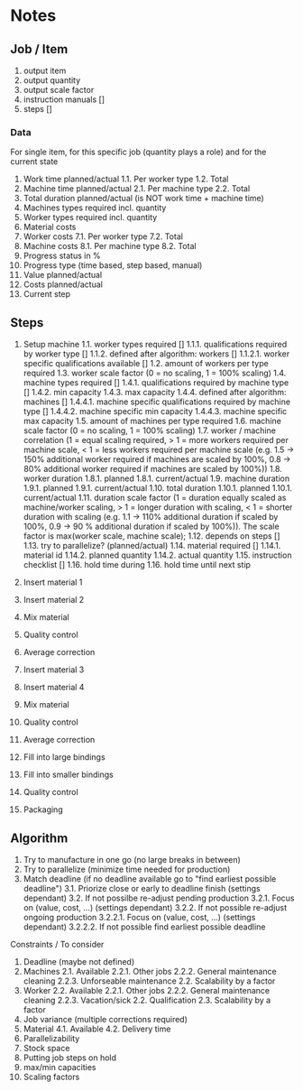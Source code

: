 # Notes

## Job / Item

1. output item
2. output quantity
3. output scale factor
4. instruction manuals []
5. steps []

### Data

For single item, for this specific job (quantity plays a role) and for the current state

1. Work time planned/actual
    1.1. Per worker type
    1.2. Total
2. Machine time planned/actual
    2.1. Per machine type
    2.2. Total
3. Total duration planned/actual (is NOT work time + machine time)
4. Machines types required incl. quantity
5. Worker types required incl. quantity
6. Material costs
7. Worker costs
    7.1. Per worker type
    7.2. Total
8. Machine costs
    8.1. Per machine type
    8.2. Total
9. Progress status in %
10. Progress type (time based, step based, manual)
11. Value planned/actual
11. Costs planned/actual
12. Current step

## Steps

1. Setup machine
    1.1. worker types required []
        1.1.1. qualifications required by worker type []
        1.1.2. defined after algorithm: workers []
        1.1.2.1. worker specific qualifications available []
    1.2. amount of workers per type required
    1.3. worker scale factor (0 = no scaling, 1 = 100% scaling)
    1.4. machine types required []
        1.4.1. qualifications required by machine type []
        1.4.2. min capacity
        1.4.3. max capacity
        1.4.4. defined after algorithm: machines []
        1.4.4.1. machine specific qualifications required by machine type []
        1.4.4.2. machine specific min capacity
        1.4.4.3. machine specific max capacity
    1.5. amount of machines per type required
    1.6. machine scale factor (0 = no scaling, 1 = 100% scaling)
    1.7. worker / machine correlation (1 = equal scaling required, > 1 = more workers required per machine scale, < 1 = less workers required per machine scale (e.g. 1.5 -> 150% additional worker required if machines are scaled by 100%, 0.8 -> 80% additional worker required if machines are scaled by 100%))
    1.8. worker duration
        1.8.1. planned
        1.8.1. current/actual
    1.9. machine duration
        1.9.1. planned
        1.9.1. current/actual
    1.10. total duration
        1.10.1. planned
        1.10.1. current/actual
    1.11. duration scale factor (1 = duration equally scaled as machine/worker scaling, > 1 = longer duration with scaling, < 1 = shorter duration with scaling (e.g. 1.1 -> 110% additional duration if scaled by 100%, 0.9 -> 90 % additional duration if scaled by 100%)). The scale factor is max(worker scale, machine scale);
    1.12. depends on steps []
    1.13. try to parallelize? (planned/actual)
    1.14. material required []
        1.14.1. material id
        1.14.2. planned quantity
        1.14.2. actual quantity
    1.15. instruction checklist []
    1.16. hold time during
    1.16. hold time until next stip

2. Insert material 1
3. Insert material 2
4. Mix material
5. Quality control
6. Average correction
7. Insert material 3
8. Insert material 4
9. Mix material
10. Quality control
11. Average correction
12. Fill into large bindings
13. Fill into smaller bindings
14. Quality control
15. Packaging

## Algorithm

1. Try to manufacture in one go (no large breaks in between)
2. Try to parallelize (minimize time needed for production)
3. Match deadline (if no deadline available go to "find earliest possible deadline")
    3.1. Priorize close or early to deadline finish (settings dependant)
    3.2. If not possilbe re-adjust pending production
        3.2.1. Focus on (value, cost, ...) (settings dependant)
        3.2.2. If not possible re-adjust ongoing production
            3.2.2.1. Focus on (value, cost, ...) (settings dependant)
            3.2.2.2. If not possible find earliest possible deadline

Constraints / To consider

1. Deadline (maybe not defined)
2. Machines
    2.1. Available
        2.2.1. Other jobs
        2.2.2. General maintenance cleaning
        2.2.3. Unforseable maintenance
    2.2. Scalability by a factor
3. Worker
    2.2. Available
        2.2.1. Other jobs
        2.2.2. General maintenance cleaning
        2.2.3. Vacation/sick
    2.2. Qualification
    2.3. Scalability by a factor
4. Job variance (multiple corrections required)
5. Material
    4.1. Available
    4.2. Delivery time
6. Parallelizability
7. Stock space
8. Putting job steps on hold
9. max/min capacities
10. Scaling factors
